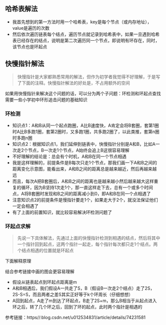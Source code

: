 ## 哈希表解法
- 我首先想到的第一方法时用一个哈希表，key是每个节点（或内存地址），value是遍历的次数
- 然后依次遍历链表每个结点，遍历节点就记录到哈希表中，如果一旦遇到哈希表已经存在的结点，说明是第二次遍历同一个节点，即说明有环存在，同时，该节点也是环起点

## 快慢指针解法
> 快慢指针是大家都熟悉常用的解法，但作为初学者我觉得不好理解，于是写了下面的注释。快慢指针解法的好处是，不占用额外的空间

如果用快慢指针来解决这个问题的话，可以分为两个子问题：环检测和环起点查找
需要一些小学初中环形追击问题的基础知识

### 环检测
- 知识点1：A和B从同一个起点跑圈，A比B速度快，A肯定会将B套圈，套第1圈时A比B多跑1圈，套第2圈时，又多跑1圈，共多跑2圈了，以此类推，套第n圈时多跑n圈
- 知识点2：根据知识点1，我们延伸到链表中，快慢指针分别是A和B，比如A一次走2个节点，B一次走1个节点，A始终会追上B这很容易理解
- 不好理解的结论是：总会有个时机，A和B在同一个节点相遇
- 我是这样理解的，前提条件是B每次只走1个节点，那我们画一下A和B之间的距离变化示意图，能看出来，A和B之间的距离总是越来越近，然后再越来越远
- 而且，每次A把B套圈后，A和B之间的距离也是越来越小然后越来越大这样重复的循环，因为B坚持1次走1个，那一直这样走下去，总有一个或多个时间点，A将B套圈时发现和B之间的距离减小到0，即A和B在同一个点相遇了
- 注意知识点2的前提条件是慢指针要走1个，如果走大于2个，就没法保证他们一定会相遇了
- 有了上面的前置知识，就比较容易解决环检测问题了

### 环起点求解

> 先说一下具体解法，先通过上面的快慢指针检测到相遇的结点，然后将其中一个指针回到起点，这两个指针一起走，每个指针每次都只走1个结点。两个结点相遇的位置就是环起点

下面解释原理

结合参考链接中画的图会更容易理解

- 假设从链表起点到环起点距离是m
- A和B相遇后，我们假设A一共走了S，B（假设B一次走2个结点）走了2S，2S-S=S，而且两者之差S其实正好等于k个环周长（仔细想想）
- A回到起点，A走了m到达了环起点，B走了2S+m，那么B相当于从起点进入环之后，转了几个环之后，回到了环的起点，此时两个指针是相遇的

参考链接：https//:blog.csdn.net/u012534831/article/details/74231581